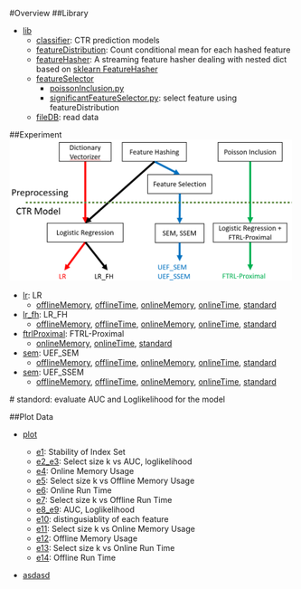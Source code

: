 #Overview
##Library
* [lib](./lib)  
    * [classifier](./lib/classifier): CTR prediction models
    * [featureDistribution](./lib/featureDistribution): Count conditional mean for each hashed feature 
    * [featureHasher](./lib/featureHasher): A streaming feature hasher dealing with nested dict based on [sklearn FeatureHasher](http://scikit-learn.org/stable/modules/generated/sklearn.feature_extraction.FeatureHasher.html)
    * [featureSelector](./lib/featureSelector)
        * [poissonInclusion.py](./lib/featureSelector/poissonInclusion.py)
        * [significantFeatureSelector.py](./lib/featureSelector/significantFeatureSelector.py): select feature using featureDistribution
    * [fileDB](./lib/fileDB): read data

##Experiment
<img src="./Competitors.png" width="500">
* [lr](./lr): LR
    * [offlineMemory](./lr/offlineMemory), [offlineTime](./lr/offlineTime), [onlineMemory](./lr/onlineMemory), [onlineTime](./lr/onlineTime), [standard](./lr/standard)
* [lr_fh](./lr_fh): LR_FH
    * [offlineMemory](./lr_fh/offlineMemory), [offlineTime](./lr_fh/offlineTime), [onlineMemory](./lr_fh/onlineMemory), [onlineTime](./lr_fh/onlineTime), [standard](./lr_fh/standard)
* [ftrlProximal](./ftrlProximal): FTRL-Proximal
    * [onlineMemory](./ftrlProximal/onlineMemory), [onlineTime](./ftrlProximal/onlineTime), [standard](./ftrlProximal/standard)
* [sem](./sem): UEF_SEM
    * [offlineMemory](./sem/offlineMemory), [offlineTime](./sem/offlineTime), [onlineMemory](./sem/onlineMemory), [onlineTime](./sem/onlineTime), [standard](./sem/standard)
* [sem](./ssem): UEF_SSEM
    * [offlineMemory](./ssem/offlineMemory), [offlineTime](./ssem/offlineTime), [onlineMemory](./ssem/onlineMemory), [onlineTime](./ssem/onlineTime), [standard](./ssem/standard)

\# standord: evaluate AUC and Loglikelihood for the model

##Plot Data
* [plot](./plot)
   * [e1](./plot/e1.py): Stability of Index Set
   * [e2_e3](./plot/e2_e3.py): Select size k vs AUC, loglikelihood
   * [e4](./plot/e4.py): Online Memory Usage
   * [e5](./plot/e5.py): Select size k vs Offline Memory Usage
   * [e6](./plot/e6.py): Online Run Time
   * [e7](./plot/e7.py): Select size k vs Offline Run Time
   * [e8_e9](./plot/e8_e9.py): AUC, Loglikelihood
   * [e10](./plot/e10.py): distingusiablity of each feature
   * [e11](./plot/e11.py): Select size k vs Online Memory Usage
   * [e12](./plot/e12.py): Offline Memory Usage
   * [e13](./plot/e13.py): Select size k vs Online Run Time
   * [e14](./plot/e14.py): Offline Run Time

* [asdasd](ftp://140.113.213.5//02_LAB/2_畢業資料/碩士/2016/王俊儫)
